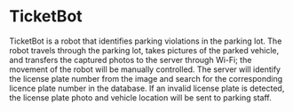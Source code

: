 # TicketBot

TicketBot is a robot that identifies parking violations in the parking lot. The robot travels through the parking lot, takes pictures of the parked vehicle, and transfers the captured photos to the server through Wi-Fi; the movement of the robot will be manually controlled. The server will identify the license plate number from the image and search for the corresponding licence plate number in the database. If an invalid license plate is detected, the license plate photo and vehicle location will be sent to parking staff.

